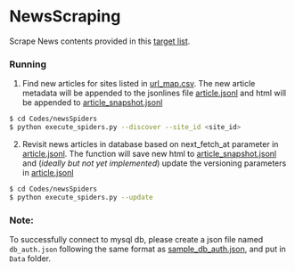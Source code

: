 # NewsScraping
Scrape News contents provided in this [target list](https://airtable.com/tbl3DrYs5mXgl0EV9/viw2cuXweY8OxNkX6?blocks=hide).

### Running
1. Find new articles for sites listed in [url_map.csv](Data/url_map.csv). The new article metadata will be appended to the jsonlines file [article.jsonl](Data/article.jsonl) and html will be appended to [article_snapshot.jsonl](Data/article_snapshot.jsonl)
```sh
$ cd Codes/newsSpiders
$ python execute_spiders.py --discover --site_id <site_id> 
```
2. Revisit news articles in database based on next_fetch_at parameter in [article.jsonl](Data/article.jsonl). 
The function will save new html to [article_snapshot.jsonl](Data/article_snapshot.jsonl) and (_ideally but not yet implemented_) update the versioning parameters in [article.jsonl](Data/article.jsonl)
```sh
$ cd Codes/newsSpiders
$ python execute_spiders.py --update
```

### Note:
To successfully connect to mysql db, please create a json file named `db_auth.json` following the same format as [sample_db_auth.json](Data/sample_db_auth.json), and put in `Data` folder. 
